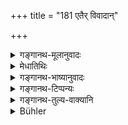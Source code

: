 +++
title = "181 एतैर् विवादान्"

+++

<details><summary>गङ्गानथ-मूलानुवादः</summary>

Having renounced quarrel with these, the householder becomes freed from all sins; and, by ignoring them, he wins all these worlds.—(181)
</details>

<details><summary>मेधातिथिः</summary>

**एतैर्** विवादैः क्रियमाणैर् यः पापयोगो भवति, अकर्तुस् तेन न संबन्धः । **सर्वपापैः प्रमुच्यत** इत्य् उच्यते । **एतैश् च जितैर्** उपेक्षितैः **सर्वांल् लोकाञ् जयति** स्वीकरोतीत्य् अर्थवादः ॥ ४.१८१ ॥
</details>

<details><summary>गङ्गानथ-भाष्यानुवादः</summary>

The sin that accrues from such quarelling, does not accrue to him who avoids them;—this is what is meant by the phrase, ‘*becomes freed from all sins*.’

When these are ignored, he ‘*wins*’—makes his own—‘*all these worlds*.’

This is a purely commendatory exaggeration.’—(181).
</details>

<details><summary>गङ्गानथ-टिप्पन्यः</summary>

This verse is quoted in *Vīramitrodaya* (Saṃskāra, p. 573).
</details>

<details><summary>गङ्गानथ-तुल्य-वाक्यानि</summary>

**(verses 4.179-181)  
**

See Comparative notes for [Verse
4.179].
</details>

<details><summary>Bühler</summary>

181	If he avoids quarrels with these persons, he will be freed from all sins, and by suppressing (all) such (quarrels) a householder conquers all the following worlds.
</details>
